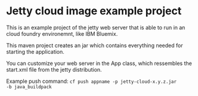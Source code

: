 Jetty cloud image example project
=================================

This is an example project of the jetty web server that is able to run in
an cloud foundry environemnt, like IBM Bluemix.

This maven project  creates an jar which contains everything needed for 
starting the application.

You can customize your web server in the App class, which ressembles the 
start.xml file from the jetty distribution.

Example push command:
<code>cf push appname -p jetty-cloud-x.y.z.jar -b java_buildpack</code>
